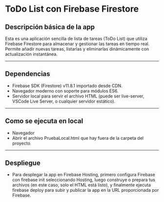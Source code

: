 # ToDo List con Firebase Firestore

## Descripción básica de la app

Esta es una aplicación sencilla de lista de tareas (ToDo List) que utiliza Firebase Firestore para almacenar y gestionar las tareas en tiempo real. Permite añadir nuevas tareas, listarlas y eliminarlas dinámicamente con actualización instantánea.

---

## Dependencias

- Firebase SDK (Firestore) v11.8.1 importado desde CDN.
- Navegador moderno con soporte para módulos ES6.
- Servidor local para servir el archivo HTML (puede ser live-server, VSCode Live Server, o cualquier servidor estático).

---

## Como se ejecuta en local

- Navegador
- Abrir el archivo PruebaLocal.html que hay fuera de la carpeta del proyecto
  
---

## Despliegue
- Para desplegar la app en Firebase Hosting, primero configura Firebase con firebase init seleccionando Hosting, luego construye o prepara tus archivos (en este caso, solo el HTML está listo), y finalmente ejecuta firebase deploy para subir y publicar la app en la URL proporcionada por Firebase.

